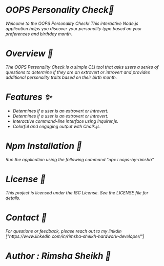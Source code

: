 <i>
<h1>OOPS Personality Check📝</h1>
<p>Welcome to the OOPS Personality Check! This interactive Node.js application helps you discover your personality type based on your preferences and birthday month.</p>
<h1>Overview 📍 </h1>
<p>The OOPS Personality Check is a simple CLI tool that asks users a series of questions to determine if they are an extrovert or introvert and provides additional personality traits based on their birth month.</p>
<h1>Features ✨ </h1>
<ul>
  <li>Determines if a user is an extrovert or introvert.</li>
  <li>Determines if a user is an extrovert or introvert.</li>
  <li>Interactive command-line interface using Inquirer.js.</li>
  <li>Colorful and engaging output with Chalk.js.</li>
</ul>
<h1>Npm Installation 📌 </h1>
<p>Run the application using the following command "npx i oops-by-rimsha" </p>
<h1>License 📃 </h1>
<p>This project is licensed under the ISC License. See the LICENSE file for details.</p>
<h1>Contact 📧 </h1>
<p>For questions or feedback, please reach out to my linkdin ["https://www.linkedin.com/in/rimsha-sheikh-hardwork-developer/"]</p>
<h1>Author : Rimsha Sheikh 🌺</h1>
</i>
